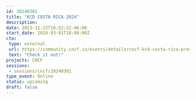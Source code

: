 ```yaml
---
id: 20240301
title: "KCD COSTA RICA 2024"
description: 
date: 2023-11-22T16:52:22-06:00
start_date: 2024-03-01T18:00:00Z
cta: 
 type: external
 url: https://community.cncf.io/events/details/cncf-kcd-costa-rica-presents-kcd-costa-rica-2024/
 text: "Check it out!"
projects: CNCF
sessions: 
 - sessions/cncf/20240301
type_event: Online
status: upcoming
draft: false
---
```




